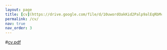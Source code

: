```yaml
---
layout: page
title: [cv](https://drive.google.com/file/d/10uwordOakKid2Palp9alEqRbMcr6O5MZ/view?usp=sharing)
permalink: /cv/
nav: true
nav_order: 3
---
```


#[cv.pdf](https://drive.google.com/file/d/10uwordOakKid2Palp9alEqRbMcr6O5MZ/view?usp=sharing)
